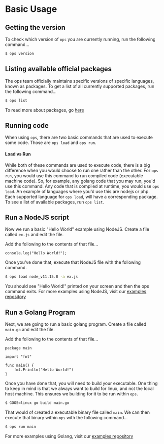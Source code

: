 Basic Usage
================

## Getting the version
To check which version of `ops` you are currently running, run the following
command...

```sh
$ ops version
```

## Listing available official packages
The ops team officially maintains specific versions of specific languages,
known as packages. To get a list of all currently supported packages, run the
following command...

```sh
$ ops list
```

To read more about packages, go [here](packages.md)

## Running code

When using `ops`, there are two basic commands that are used to execute some
code. Those are `ops load` and `ops run`.

#### Load vs Run
While both of these commands are used to execute code, there is a big
difference when you would choose to run one rather than the other. For `ops
run`, you would use this command to run compiled code (executable machine
code). So, for example, any golang code that you may run, you'd use this
command. Any code that is compiled at runtime, you would use `ops load`. An
example of languages where you'd use this are nodejs or php. Each supported
language for `ops load`, will have a corresponding package. To see a list of
available packages, run `ops list`.

## Run a NodeJS script

Now we run a basic "Hello World" example using NodeJS. Create a file called
`ex.js` and edit the file.

Add the following to the contents of that file...

```node
console.log("Hello World!");
```

Once you've done that, execute that NodeJS file with the following command.

```sh
$ ops load node_v11.15.0 -a ex.js
```

You should see "Hello World!" printed on your screen and then the ops command
exits. For more examples using NodeJS, visit our [examples
repository](https://github.com/nanovms/ops-examples/tree/master/nodejs)

## Run a Golang Program

Next, we are going to run a basic golang program. Create a file called
`main.go` and edit the file.

Add the following to the contents of that file...

```golang
package main

import "fmt"

func main() {
	fmt.Println("Hello World!")
}
```

Once you have done that, you will need to build your executable. One thing to
keep in mind is that we always want to build for linux, and not the local host
machine. This ensures we building for it to be run within `ops`.

```sh
$ GOOS=linux go build main.go
```

That would of created a executable binary file called `main`. We can then
execute that binary within `ops` with the following command...

```sh
$ ops run main
```

For more examples using Golang, visit our [examples
repository](https://github.com/nanovms/ops-examples/tree/master/golang)
